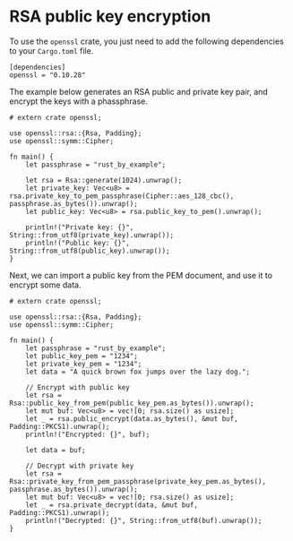 # RSA public key encryption

To use the `openssl` crate, you just need to add the following dependencies to your `Cargo.toml` file.

```
[dependencies]
openssl = "0.10.28"
```

The example below generates an RSA public and private key pair, and
encrypt the keys with a phassphrase.

```rust,editable
# extern crate openssl;

use openssl::rsa::{Rsa, Padding};
use openssl::symm::Cipher;

fn main() {
    let passphrase = "rust_by_example";

    let rsa = Rsa::generate(1024).unwrap();
    let private_key: Vec<u8> = rsa.private_key_to_pem_passphrase(Cipher::aes_128_cbc(), passphrase.as_bytes()).unwrap();
    let public_key: Vec<u8> = rsa.public_key_to_pem().unwrap();

    println!("Private key: {}", String::from_utf8(private_key).unwrap());
    println!("Public key: {}", String::from_utf8(public_key).unwrap());
}
```

Next, we can import a public key from the PEM document, and use it to encrypt
some data.

```rust,editable
# extern crate openssl;

use openssl::rsa::{Rsa, Padding};
use openssl::symm::Cipher;

fn main() {
    let passphrase = "rust_by_example";
    let public_key_pem = "1234";
    let private_key_pem = "1234";
    let data = "A quick brown fox jumps over the lazy dog.";

    // Encrypt with public key
    let rsa = Rsa::public_key_from_pem(public_key_pem.as_bytes()).unwrap();
    let mut buf: Vec<u8> = vec![0; rsa.size() as usize];
    let _ = rsa.public_encrypt(data.as_bytes(), &mut buf, Padding::PKCS1).unwrap();
    println!("Encrypted: {}", buf);

    let data = buf;

    // Decrypt with private key
    let rsa = Rsa::private_key_from_pem_passphrase(private_key_pem.as_bytes(), passphrase.as_bytes()).unwrap();
    let mut buf: Vec<u8> = vec![0; rsa.size() as usize];
    let _ = rsa.private_decrypt(data, &mut buf, Padding::PKCS1).unwrap();
    println!("Decrypted: {}", String::from_utf8(buf).unwrap());
}
```

